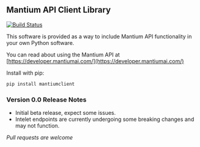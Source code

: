 ## Mantium API Client Library

[![Build Status](https://travis-ci.com/mantiumai/mantiumclient-py.svg?branch=main)](https://travis-ci.com/mantiumai/mantiumclient-py)

This software is provided as a way to include Mantium API functionality in your own Python software.

You can read about using the Mantium API at [https://developer.mantiumai.com/](https://developer.mantiumai.com/) 

Install with pip:

```bash
pip install mantiumclient
```

### Version 0.0 Release Notes 
* Initial beta release, expect some issues.
* Intelet endpoints are currently undergoing some breaking changes and may not function.

*Pull requests are welcome*
